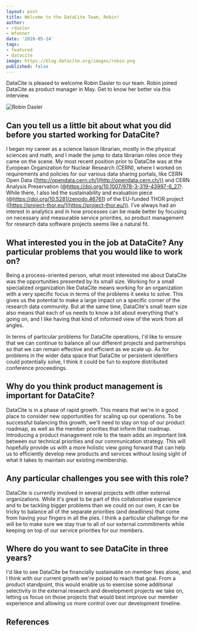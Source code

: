 ```yaml
---
layout: post
title: Welcome to the DataCite Team, Robin!
author: 
- rdasler
- mfenner
date: '2018-05-14'
tags: 
- featured
- datacite
image: https://blog.datacite.org/images/robin.png
published: false
---
```

DataCite is pleased to welcome Robin Dasler to our team. Robin joined DataCite as product manager in May. Get to know her better via this interview.

![Robin Dasler](/images/robin.png)

## Can you tell us a little bit about what you did before you started working for DataCite?

I began my career as a science liaison librarian, mostly in the physical sciences and math, and I made the jump to data librarian roles once they came on the scene. My most recent position prior to DataCite was at the European Organization for Nuclear Research (CERN), where I worked on requirements and policies for our various data sharing portals, like CERN Open Data ([http://opendata.cern.ch/](http://opendata.cern.ch/)) and CERN Analysis Preservation (@https://doi.org/10.1007/978-3-319-43997-6_27). While there, I also led the sustainability and evaluation piece (@https://doi.org/10.5281/zenodo.46761) of the EU-funded THOR project ([https://project-thor.eu/](https://project-thor.eu/)). I've always had an interest in analytics and in how processes can be made better by focusing on necessary and measurable service priorities, so product management for research data software projects seems like a natural fit. 

## What interested you in the job at DataCite? Any particular problems that you would like to work on?

Being a process-oriented person, what most interested me about DataCite was the opportunities presented by its small size. Working for a small specialized organization like DataCite means working for an organization with a very specific focus in terms of the problems it seeks to solve. This gives us the potential to make a large impact on a specific corner of the research data community. But at the same time, DataCite's small team size also means that each of us needs to know a bit about everything that's going on, and I like having that kind of informed view of the work from all angles. 

In terms of particular problems for DataCite operations, I'd like to ensure that we can continue to balance all our different projects and partnerships so that we can remain effective and efficient as we scale up. As for problems in the wider data space that DataCite or persistent identifiers could potentially solve, I think it could be fun to explore distributed conference proceedings. 

## Why do you think product management is important for DataCite?

DataCite is in a phase of rapid growth. This means that we're in a good place to consider new opportunities for scaling up our operations. To be successful balancing this growth, we'll need to stay on top of our product roadmap, as well as the member priorities that inform that roadmap. Introducing a product management role to the team adds an important link between our technical priorities and our communication strategy. This will hopefully provide us with a more holistic view going forward that can help us to efficiently develop new products and services without losing sight of what it takes to maintain our existing membership. 

## Any particular challenges you see with this role?

DataCite is currently involved in several projects with other external organizations. While it's great to be part of this collaborative experience and to be tackling bigger problems than we could on our own, it can be tricky to balance all of the separate priorities (and deadlines) that come from having your fingers in all the pies. I think a particular challenge for me will be to make sure we stay true to all of our external commitments while keeping on top of our service priorities for our members. 

## Where do you want to see DataCite in three years?

I'd like to see DataCite be financially sustainable on member fees alone, and I think with our current growth we're poised to reach that goal. From a product standpoint, this would enable us to exercise some additional selectivity in the external research and development projects we take on, letting us focus on those projects that would best improve our member experience and allowing us more control over our development timeline.

## References
